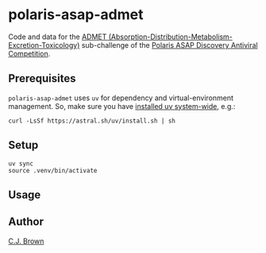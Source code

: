# polaris-asap-admet

Code and data for the [ADMET (Absorption-Distribution-Metabolism-Excretion-Toxicology)](https://polarishub.io/competitions/asap-discovery/antiviral-admet-2025) sub-challenge of the [Polaris ASAP Discovery Antiviral Competition](https://polarishub.io/blog/antiviral-competition).

## Prerequisites

`polaris-asap-admet` uses `uv` for dependency and virtual-environment management.  So, make sure you have [installed uv system-wide](https://docs.astral.sh/uv/getting-started/installation/), e.g.:

```
curl -LsSf https://astral.sh/uv/install.sh | sh
```

## Setup

```
uv sync
source .venv/bin/activate
```

## Usage



## Author

[C.J. Brown](cbrown@alpha29.com)
